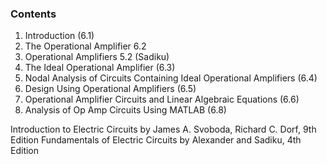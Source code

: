 ### Contents

1. Introduction (6.1)
2. The Operational Amplifier 6.2
3. Operational Amplifiers 5.2 (Sadiku)
4. The Ideal Operational Amplifier (6.3)
5. Nodal Analysis of Circuits Containing Ideal Operational Amplifiers (6.4)
6. Design Using Operational Amplifiers (6.5)
7. Operational Amplifier Circuits and Linear Algebraic Equations (6.6)
8. Analysis of Op Amp Circuits Using MATLAB (6.8)

Introduction to Electric Circuits by James A. Svoboda, Richard C. Dorf, 9th Edition
Fundamentals of Electric Circuits by Alexander and Sadiku, 4th Edition

